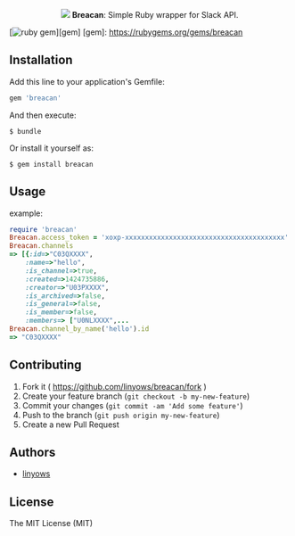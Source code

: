 <p align="center">
<img src="https://d262ilb51hltx0.cloudfront.net/max/2000/1*ryU77MsLt5tnp3ow8kqELA.png">
<strong>Breacan</strong>: Simple Ruby wrapper for Slack API.
</p>

[![ruby gem](https://img.shields.io/gem/v/breacan.svg?style=flat-square)][gem]
[gem]: https://rubygems.org/gems/breacan

Installation
------------

Add this line to your application's Gemfile:

```ruby
gem 'breacan'
```

And then execute:

    $ bundle

Or install it yourself as:

    $ gem install breacan

Usage
-----

example:

```ruby
require 'breacan'
Breacan.access_token = 'xoxp-xxxxxxxxxxxxxxxxxxxxxxxxxxxxxxxxxxxxxxxx'
Breacan.channels
=> [{:id=>"C03QXXXX",
    :name=>"hello",
    :is_channel=>true,
    :created=>1424735886,
    :creator=>"U03PXXXX",
    :is_archived=>false,
    :is_general=>false,
    :is_member=>false,
    :members=> ["U0NLXXXX",...
Breacan.channel_by_name('hello').id
=> "C03QXXXX"
```

Contributing
------------

1. Fork it ( https://github.com/linyows/breacan/fork )
2. Create your feature branch (`git checkout -b my-new-feature`)
3. Commit your changes (`git commit -am 'Add some feature'`)
4. Push to the branch (`git push origin my-new-feature`)
5. Create a new Pull Request

Authors
-------

- [linyows](https://github.com/linyows)

License
-------

The MIT License (MIT)
